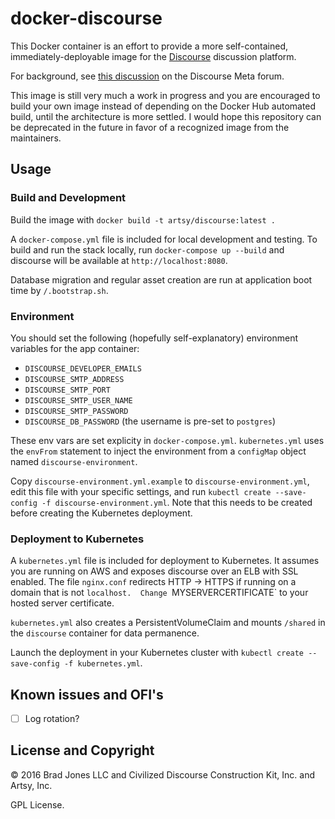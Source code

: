 # docker-discourse

This Docker container is an effort to provide a more self-contained, immediately-deployable
image for the [Discourse](http://www.discourse.org/) discussion platform.

For background, see [this discussion](https://meta.discourse.org/t/can-discourse-ship-frequent-docker-images-that-do-not-need-to-be-bootstrapped/33205/49?u=bradj)
on the Discourse Meta forum.

This image is still very much a work in progress and you are encouraged to
build your own image instead of depending on the Docker Hub automated build,
until the architecture is more settled. I would hope this repository can be
deprecated in the future in favor of a recognized image from the maintainers.

## Usage

### Build and Development

Build the image with `docker build -t artsy/discourse:latest .`

A `docker-compose.yml` file is included for local development and testing.  To build and run the stack locally, run `docker-compose up --build` and discourse will be available at `http://localhost:8080`.

Database migration and regular asset creation are run at application boot time by `/.bootstrap.sh`.

### Environment

You should set the following (hopefully self-explanatory) environment variables for the app container:

* `DISCOURSE_DEVELOPER_EMAILS`
* `DISCOURSE_SMTP_ADDRESS`
* `DISCOURSE_SMTP_PORT`
* `DISCOURSE_SMTP_USER_NAME`
* `DISCOURSE_SMTP_PASSWORD`
* `DISCOURSE_DB_PASSWORD` (the username is pre-set to `postgres`)

These env vars are set explicity in `docker-compose.yml`.  `kubernetes.yml` uses the `envFrom` statement to inject the environment from a `configMap` object named `discourse-environment`.

Copy `discourse-environment.yml.example` to `discourse-environment.yml`, edit this file with your specific settings, and run `kubectl create --save-config -f discourse-environment.yml`.  Note that this needs to be created before creating the Kubernetes deployment.  

### Deployment to Kubernetes

A `kubernetes.yml` file is included for deployment to Kubernetes.  It assumes you are running on AWS and exposes discourse over an ELB with SSL enabled.  The file `nginx.conf` redirects HTTP -> HTTPS if running on a domain that is not `localhost.  Change `MYSERVERCERTIFICATE` to your hosted server certificate. 

`kubernetes.yml` also creates a PersistentVolumeClaim and mounts `/shared` in the `discourse` container for data permanence.

Launch the deployment in your Kubernetes cluster with `kubectl create --save-config -f kubernetes.yml`.

## Known issues and OFI's

- [ ] Log rotation?

## License and Copyright

&copy; 2016 Brad Jones LLC and Civilized Discourse Construction Kit, Inc. and Artsy, Inc.

GPL License.

